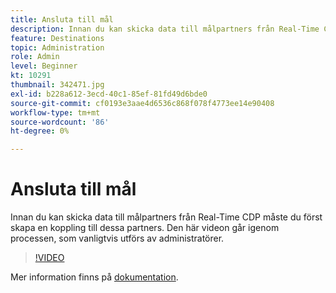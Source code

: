 ```yaml
---
title: Ansluta till mål
description: Innan du kan skicka data till målpartners från Real-Time CDP måste du först skapa en koppling till dessa partners. Den här videon går igenom den.. (Beskrivningarna ska vara mellan 60 och 160 tecken)
feature: Destinations
topic: Administration
role: Admin
level: Beginner
kt: 10291
thumbnail: 342471.jpg
exl-id: b228a612-3ecd-40c1-85ef-81fd49d6bde0
source-git-commit: cf0193e3aae4d6536c868f078f4773ee14e90408
workflow-type: tm+mt
source-wordcount: '86'
ht-degree: 0%

---
```


# Ansluta till mål

Innan du kan skicka data till målpartners från Real-Time CDP måste du först skapa en koppling till dessa partners. Den här videon går igenom processen, som vanligtvis utförs av administratörer.

>[!VIDEO](https://video.tv.adobe.com/v/342471/?quality=12&learn=on)

Mer information finns på [dokumentation](https://experienceleague.adobe.com/docs/experience-platform/destinations/ui/connect-destination.html?lang=en).

